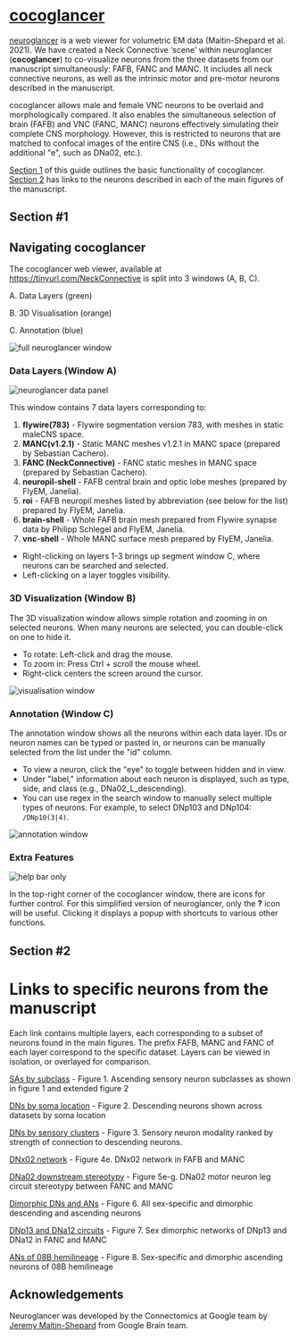 # [cocoglancer ](https://tinyurl.com/NeckConnective)

[neuroglancer](https://github.com/google/neuroglancer) is a web viewer for volumetric EM data (Maitin-Shepard et al. 2021). We have created a Neck Connective ‘scene’ within neuroglancer (**cocoglancer**) to co-visualize neurons from the three datasets from our manuscript simultaneously: FAFB, FANC and MANC. It includes all neck connective neurons, as well as the intrinsic motor and pre-motor neurons described in the manuscript.

cocoglancer allows male and female VNC neurons to be overlaid and morphologically compared. It also enables the simultaneous selection of brain (FAFB) and VNC (FANC, MANC) neurons  effectively simulating their complete CNS morphology. However, this is restricted to neurons that are matched to confocal images of the entire CNS (i.e., DNs without the additional "e", such as DNa02, etc.).

[Section 1](#section-1)  of this guide outlines the basic functionality of cocoglancer. [Section 2](#section-2) has links to the neurons described in each of the main figures of the manuscript.

## Section #1 

## Navigating cocoglancer

The cocoglancer web viewer, available at https://tinyurl.com/NeckConnective is split into 3 windows (A, B, C).

A. Data Layers (green)

B. 3D Visualisation (orange)

C. Annotation (blue)

![](images/full_window.png "full neuroglancer window")

### Data Layers (Window A)

![](images/data_layer.png "neuroglancer data panel")

This window contains 7 data layers corresponding to:

1. **flywire(783)** - Flywire segmentation version 783, with meshes in static maleCNS space.
2. **MANC(v1.2.1)** - Static MANC meshes v1.2.1 in MANC space (prepared by Sebastian Cachero).
3. **FANC (NeckConnective)** - FANC static meshes in MANC space (prepared by Sebastian Cachero).
4. **neuropil-shell** - FAFB central brain and optic lobe meshes (prepared by FlyEM, Janelia).
5. **roi** - FAFB neuropil meshes listed by abbreviation (see below for the list) prepared by FlyEM, Janelia.
6. **brain-shell** - Whole FAFB brain mesh prepared from Flywire synapse data by Philipp Schlegel and FlyEM, Janelia.
7. **vnc-shell** - Whole MANC surface mesh prepared by FlyEM, Janelia.

- Right-clicking on layers 1-3 brings up segment window C, where neurons can be searched and selected.
- Left-clicking on a layer toggles visibility.




### 3D Visualization (Window B)

The 3D visualization window allows simple rotation and zooming in on selected neurons. When many neurons are selected, you can double-click on one to hide it.

- To rotate: Left-click and drag the mouse.
- To zoom in: Press Ctrl + scroll the mouse wheel.
- Right-click centers the screen around the cursor.

![](images/3d_visualisation.png "visualisation window")

### Annotation (Window C)

The annotation window shows all the neurons within each data layer. IDs or neuron names can be typed or pasted in, or neurons can be manually selected from the list under the "id" column.

- To view a neuron, click the "eye" to toggle between hidden and in view.
- Under "label," information about each neuron is displayed, such as type, side, and class (e.g., DNa02_L_descending).
- You can use regex in the search window to manually select multiple types of neurons. For example, to select DNp103 and DNp104: `/DNp10(3|4)`.

![](images/annotation.png "annotation window")

### Extra Features

![](images/help_bar.png "help bar only")

In the top-right corner of the cocoglancer window, there are icons for further control. For this simplified version of neuroglancer, only the **?** icon will be useful. Clicking it displays a popup with shortcuts to various other functions.

## Section #2

# Links to specific neurons from the manuscript

Each link contains multiple layers, each corresponding to a subset of neurons found in the main figures. The prefix FAFB, MANC and FANC of each layer correspond to the specific dataset. Layers can be viewed in isolation, or overlayed for comparison.

[SAs by subclass](https://neuroglancer-demo.appspot.com/#!gs://flyem-user-links/short/sensory_ascending_subclasses.json) - Figure 1.  Ascending sensory neuron subclasses as shown in figure 1 and extended figure 2

[DNs by soma location](https://neuroglancer-demo.appspot.com/#!gs://flyem-user-links/short/DNs_by_soma_location.json) - Figure 2. Descending neurons shown across datasets by soma location

[DNs by sensory clusters](https://neuroglancer-demo.appspot.com/#!gs://flyem-user-links/short/DNSensoryClusters.json) - Figure 3. Sensory neuron modality ranked by strength of connection to descending neurons.

[DNx02 network](https://neuroglancer-demo.appspot.com/#!gs://flyem-user-links/short/DNx02.json) - Figure 4e. DNx02 network in FAFB and MANC

[DNa02 downstream stereotypy](https://neuroglancer-demo.appspot.com/#!gs://flyem-user-links/short/DNa02_circuit.json) - Figure 5e-g. DNa02 motor neuron leg circuit stereotypy between FANC and MANC

[Dimorphic DNs and ANs](https://neuroglancer-demo.appspot.com/#!gs://flyem-user-links/short/dimorphic_DNs_ANs.json) - Figure 6. All sex-specific and dimorphic descending and ascending neurons

[DNp13 and DNa12 circuits](https://neuroglancer-demo.appspot.com/#!gs://flyem-user-links/short/DNp13_and_DNa12_circuits.json) - Figure 7. Sex dimorphic networks of DNp13 and DNa12 in FANC and MANC

[ANs of 08B hemilineage](https://neuroglancer-demo.appspot.com/#!gs://flyem-user-links/short/sex-specific_ANs_of_08B_hemilineage.json) - Figure 8. Sex-specific and dimorphic ascending neurons of 08B hemilineage



## Acknowledgements

Neuroglancer was developed by the Connectomics at Google team by  [Jeremy Maitin-Shepard](https://github.com/jbms) from Google Brain team.

